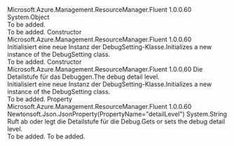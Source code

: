 <Type Name="DebugSetting" FullName="Microsoft.Azure.Management.ResourceManager.Fluent.Models.DebugSetting">
  <TypeSignature Language="C#" Value="public class DebugSetting" />
  <TypeSignature Language="ILAsm" Value=".class public auto ansi beforefieldinit DebugSetting extends System.Object" />
  <TypeSignature Language="DocId" Value="T:Microsoft.Azure.Management.ResourceManager.Fluent.Models.DebugSetting" />
  <TypeSignature Language="VB.NET" Value="Public Class DebugSetting" />
  <TypeSignature Language="F#" Value="type DebugSetting = class" />
  <AssemblyInfo>
    <AssemblyName>Microsoft.Azure.Management.ResourceManager.Fluent</AssemblyName>
    <AssemblyVersion>1.0.0.60</AssemblyVersion>
  </AssemblyInfo>
  <Base>
    <BaseTypeName>System.Object</BaseTypeName>
  </Base>
  <Interfaces />
  <Docs>
    <summary>To be added.</summary>
    <remarks>To be added.</remarks>
  </Docs>
  <Members>
    <Member MemberName=".ctor">
      <MemberSignature Language="C#" Value="public DebugSetting ();" />
      <MemberSignature Language="ILAsm" Value=".method public hidebysig specialname rtspecialname instance void .ctor() cil managed" />
      <MemberSignature Language="DocId" Value="M:Microsoft.Azure.Management.ResourceManager.Fluent.Models.DebugSetting.#ctor" />
      <MemberSignature Language="VB.NET" Value="Public Sub New ()" />
      <MemberType>Constructor</MemberType>
      <AssemblyInfo>
        <AssemblyName>Microsoft.Azure.Management.ResourceManager.Fluent</AssemblyName>
        <AssemblyVersion>1.0.0.60</AssemblyVersion>
      </AssemblyInfo>
      <Parameters />
      <Docs>
        <summary>
            <span data-ttu-id="08948-101">Initialisiert eine neue Instanz der DebugSetting-Klasse.</span><span class="sxs-lookup"><span data-stu-id="08948-101">Initializes a new instance of the DebugSetting class.</span></span>
            </summary>
        <remarks>To be added.</remarks>
      </Docs>
    </Member>
    <Member MemberName=".ctor">
      <MemberSignature Language="C#" Value="public DebugSetting (string detailLevel = null);" />
      <MemberSignature Language="ILAsm" Value=".method public hidebysig specialname rtspecialname instance void .ctor(string detailLevel) cil managed" />
      <MemberSignature Language="DocId" Value="M:Microsoft.Azure.Management.ResourceManager.Fluent.Models.DebugSetting.#ctor(System.String)" />
      <MemberSignature Language="VB.NET" Value="Public Sub New (Optional detailLevel As String = null)" />
      <MemberSignature Language="F#" Value="new Microsoft.Azure.Management.ResourceManager.Fluent.Models.DebugSetting : string -&gt; Microsoft.Azure.Management.ResourceManager.Fluent.Models.DebugSetting" Usage="new Microsoft.Azure.Management.ResourceManager.Fluent.Models.DebugSetting detailLevel" />
      <MemberType>Constructor</MemberType>
      <AssemblyInfo>
        <AssemblyName>Microsoft.Azure.Management.ResourceManager.Fluent</AssemblyName>
        <AssemblyVersion>1.0.0.60</AssemblyVersion>
      </AssemblyInfo>
      <Parameters>
        <Parameter Name="detailLevel" Type="System.String" />
      </Parameters>
      <Docs>
        <param name="detailLevel"><span data-ttu-id="08948-102">Die Detailstufe für das Debuggen.</span><span class="sxs-lookup"><span data-stu-id="08948-102">The debug detail level.</span></span></param>
        <summary>
            <span data-ttu-id="08948-103">Initialisiert eine neue Instanz der DebugSetting-Klasse.</span><span class="sxs-lookup"><span data-stu-id="08948-103">Initializes a new instance of the DebugSetting class.</span></span>
            </summary>
        <remarks>To be added.</remarks>
      </Docs>
    </Member>
    <Member MemberName="DetailLevel">
      <MemberSignature Language="C#" Value="public string DetailLevel { get; set; }" />
      <MemberSignature Language="ILAsm" Value=".property instance string DetailLevel" />
      <MemberSignature Language="DocId" Value="P:Microsoft.Azure.Management.ResourceManager.Fluent.Models.DebugSetting.DetailLevel" />
      <MemberSignature Language="VB.NET" Value="Public Property DetailLevel As String" />
      <MemberSignature Language="F#" Value="member this.DetailLevel : string with get, set" Usage="Microsoft.Azure.Management.ResourceManager.Fluent.Models.DebugSetting.DetailLevel" />
      <MemberType>Property</MemberType>
      <AssemblyInfo>
        <AssemblyName>Microsoft.Azure.Management.ResourceManager.Fluent</AssemblyName>
        <AssemblyVersion>1.0.0.60</AssemblyVersion>
      </AssemblyInfo>
      <Attributes>
        <Attribute>
          <AttributeName>Newtonsoft.Json.JsonProperty(PropertyName="detailLevel")</AttributeName>
        </Attribute>
      </Attributes>
      <ReturnValue>
        <ReturnType>System.String</ReturnType>
      </ReturnValue>
      <Docs>
        <summary>
            <span data-ttu-id="08948-104">Ruft ab oder legt die Detailstufe für die Debug.</span><span class="sxs-lookup"><span data-stu-id="08948-104">Gets or sets the debug detail level.</span></span>
            </summary>
        <value>To be added.</value>
        <remarks>To be added.</remarks>
      </Docs>
    </Member>
  </Members>
</Type>